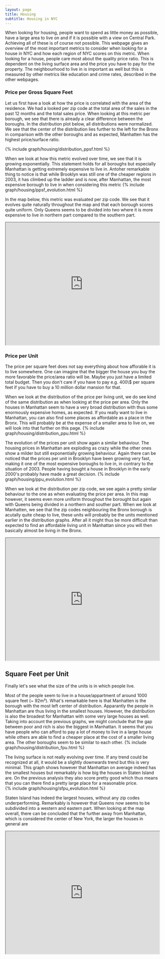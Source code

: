 ```yaml
---
layout: page
title: Housing
subtitle: Housing in NYC
---
```


When looking for housing, people want to spend as little money as possible, have a large area to live on and if it is possible with a view on Central Park. Achieving all of these is of course not possible. This webpage gives an overview of the most important metrics to consider when looking for a house in NYC and how each region of NYC scores on this metric. When looking for a house, people care most about the quality price ratio. This is dependent on the living surface area and the price you have to pay for the property. The neighbourhood to live in is important as well but this is measured by other metrics like education and crime rates, described in the other webpages.

### Price per Gross Square Feet
Let us first have a look at how the price is correlated with the area of the residence. We had a looked per zip code at the total area of the sales in the past 12 months and the total sales price. When looking at this metric per borough, we see that there is already a clear difference between the boroughs. In the distribution plot below, all distributions were normalized. We see that the center of the distribution lies further to the left for the Bronx in comparison with the other boroughs and as expected, Manhatten has the highest price/surface ratio.

{% include graph/housing/distribution_ppsf.html %}   

When we look at how this metric evolved over time, we see that it is growing exponentially. This statement holds for all boroughs but especially Manhattan is getting extremely expensive to live in. Antoher remarkable thing to notice is that while Brooklyn was still one of the cheaper regions in 2003, it has climbed up the ladder and is now, after Manhattan, the most expensive borough to live in when considering this metric
{% include graph/housing/ppsf_evolution.html %}   

In the map below, this metric was evaluated per zip code. We see that it evolves quite naturally throughout the map and that each borough scores quite uniform. Only Queens seems to be divided into two where it is more expensive to live in northern part compared to the southern part.
<iframe src="https://thibauldbraet.github.io/maps/NYC_PPSQ.html" width="100%" height="400px"></iframe>

### Price per Unit
The price per square feet does not say everything about how afforable it is to live somewhere. One can imagine that the bigger the house you buy the more favorable the price/area ratio will be. Maybe you just have a limited total budget. Then you don't care if you have to pay e.g. 400\\$ per square feet if you have to buy a 10 million dollar mansion for that.   

When we look at the distribution of the price per living unit, we do see kind of the same distribution as when looking at the price per area. Only the houses in Manhattan seem to have a very broad distribution with thus some enormously expensive homes, as expected. If you really want to live in Manhattan, you can also find some places as affordable as a place in the Bronx. This will probably be at the expense of a smaller area to live on, we will look into that further on this page.
{% include graph/housing/distribution_ppu.html %}   

The evolution of the prices per unit show again a similar behaviour. The housing prices in Manhattan are exploding as crazy while the other ones show a milder but still exponentially growing behaviour. Again there can be noticed that the prices per unit in Brooklyn have been growing very fast, making it one of the most expensive boroughs to live in, in contrary to the situation of 2003. People having bought a house in Brooklyn in the early 2000's probably have made a great decision.
{% include graph/housing/ppu_evolution.html %}   

When we look at the distribution per zip code, we see again a pretty similar behaviour to the one as when evaluating the price per area. In this map however, it seems even more uniform throughout the borought but again with Queens being divided in a northern and souther part. When we look at Manhatten, we see that the zip codes neighbouring the Bronx borough is acutally quite cheap to live, these units will probably be the units mentioned earlier in the distribution graphs. After all it might thus be more difficult than expected to find an affordable living unit in Manhattan since you will then basically almost be living in the Bronx.
<iframe src="https://thibauldbraet.github.io/maps/NYC_PPU.html" width="100%" height="400px"></iframe>


## Square Feet per Unit
Finally let's see what the size of the units is in which people live.   

Most of the people seem to live in a house/appartment of around 1000 square feet (~ 92m²). What's remarkable here is that Manhatten is the borough with the most left center of distribution. Apparantly the people in Manhattan are thus living in the smallest houses. However, the distribution is also the broadest for Manhattan with some very large houses as well. Taking into account the previous graphs, we might conclude that the gap between poor and rich is also the biggest in Manhattan. It seems that you have people who can afford to pay a lot of money to live in a large house while others are able to find a cheaper place at the cost of a smaller living area. The other boroughs seem to be similar to each other.
{% include graph/housing/distribution_fpu.html %} 

The living surface is not really evolving over time. If any trend could be recognized at all, it would be a slightly downwards trend but this is very minimal. This graph shows however that Manhattan on average indeed has the smallest houses but remarkably is how big the houses in Staten Island are. On the previous analysis they also score pretty good which thus means that you can there find a pretty large place for a reasonable price.  
{% include graph/housing/sfpu_evolution.html %}

Staten Island has indeed the largest houses, without any zip codes underperforming. Remarkably is however that Queens now seems to be subdivided into a western and eastern part. When looking at the map overall, there can be concluded that the further away from Manhattan, which is considered the center of New York, the larger the houses in general are
<iframe src="https://thibauldbraet.github.io/maps/NYC_FPU.html" width="100%" height="400px"></iframe>

